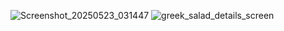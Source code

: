 ![Screenshot_20250523_031447](https://github.com/user-attachments/assets/054bc4b3-4722-4db6-87f7-f448c819cdbb)
![greek_salad_details_screen](https://github.com/user-attachments/assets/9299855e-f9ce-433e-8978-ffcd96f6551b)

